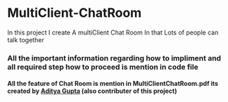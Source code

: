 # MultiClient-ChatRoom
In this project I create A multiClient Chat Room In that Lots of people can talk together
### All the important information regarding how to impliment and all required step how to proceed is mention in code file
#### All the feature of Chat Room is mention in MultiClientChatRoom.pdf its created by [Aditya Gupta](https://github.com/Aditya3456) (also contributer of this project)
